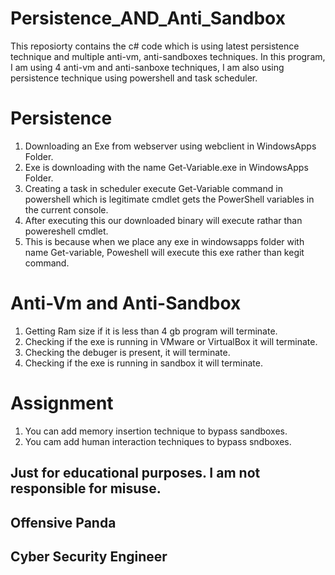 # Persistence_AND_Anti_Sandbox
This reposiorty contains the c# code which is using latest persistence technique and multiple anti-vm, anti-sandboxes techniques. In this program, I am using 4 anti-vm and anti-sanboxe techniques, I am also using persistence technique using powershell and task scheduler.


# Persistence
1) Downloading an Exe from webserver using webclient in WindowsApps Folder.
2) Exe is downloading with the name Get-Variable.exe in WindowsApps Folder.
3) Creating a task in scheduler execute Get-Variable command in powershell which is legitimate cmdlet gets the PowerShell variables in the current console.
4) After executing this our downloaded binary will execute rathar than powereshell cmdlet.
5) This is because when we place any exe in windowsapps folder with name Get-variable, Poweshell will execute this exe rather than kegit command.


# Anti-Vm and Anti-Sandbox
1) Getting Ram size if it is less than 4 gb program will terminate.
2) Checking if the exe is running in VMware or VirtualBox it will terminate.
3) Checking the debuger is present, it will terminate.
4) Checking if the exe is running in sandbox it will terminate.


# Assignment
1) You can add memory insertion technique to bypass sandboxes.
2) You cam add human interaction techniques to bypass sndboxes.




## Just for educational purposes. I am not responsible for misuse.
## Offensive Panda
## Cyber Security Engineer

